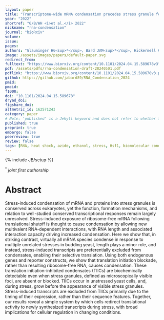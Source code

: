 ```yaml
---
layout: paper
title: "Transcriptome-wide mRNA condensation precedes stress granule formation and excludes stress-induced transcripts"
year: "2022"
shortref: "G/B/WH <i>et al.</i> 2022"
nickname: "rna-condensation"
journal: "bioRxiv"
volume: 
issue: 
pages: 
authors: "Glauninger HG<sup>*</sup>, Bard JAM<sup>*</sup>, Hickernell CJW<sup>*</sup>, Airoldi EM, Li W, Singer RH, Paul S, Fei J, Sosnick TR, Wallace EWJ, Drummond DA"
image: /assets/images/papers/default-paper.svg
redirect_from: 
fulltext: "https://www.biorxiv.org/content/10.1101/2024.04.15.589678v3"
pdf: /assets/pdfs/rna-condensation-draft-20240501.pdf
pdflink: "https://www.biorxiv.org/content/10.1101/2024.04.15.589678v3.pdf"
github: https://github.com/jabard89/RNA_Condensation_2024
pmid: 
pmcid: 
f1000: 
doi: "10.1101/2024.04.15.589678"
dryad_doi: 
figshare_doi: 
altmetric_id: 162571243
category: paper
# Note: 'published' is a Jekyll keyword and does not refer to whether the paper is published, but rather to whether this Markdown should be part of the rendered site.
published: true
preprint: true
embargo: false	
peerreview: true
review: false
tags: [RNA, heat shock, azide, ethanol, stress, Hsf1, biomolecular condensation, translation, regulation]
---
```

{% include JB/setup %}

<sup>*</sup> _joint first authorship_
# Abstract 

Stress-induced condensation of mRNA and proteins into stress granules is conserved across eukaryotes, yet the function, formation mechanisms, and relation to well-studied conserved transcriptional responses remain largely unresolved. Stress-induced exposure of ribosome-free mRNA following translational shutoff is thought to cause condensation by allowing new multivalent RNA-dependent interactions, with RNA length and associated interaction capacity driving increased condensation. Here we show that, in striking contrast, virtually all mRNA species condense in response to multiple unrelated stresses in budding yeast, length plays a minor role, and instead, stress-induced transcripts are preferentially excluded from condensates, enabling their selective translation. Using both endogenous genes and reporter constructs, we show that translation initiation blockade, rather than resulting ribosome-free RNA, causes condensation. These translation initiation-inhibited condensates (TIICs) are biochemically detectable even when stress granules, defined as microscopically visible foci, are absent or blocked. TIICs occur in unstressed yeast cells, and, during stress, grow before the appearance of visible stress granules. Stress-induced transcripts are excluded from TIICs primarily due to the timing of their expression, rather than their sequence features. Together, our results reveal a simple system by which cells redirect translational activity to newly synthesized transcripts during stress, with broad implications for cellular regulation in changing conditions.
